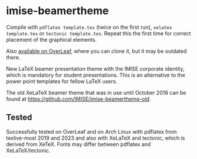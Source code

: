 # imise-beamertheme
Compile with `pdflatex template.tex` (twice on the first run), `xelatex template.tex` or `tectonic template.tex`.
Repeat this the first time for correct placement of the graphical elements.

Also [available on OverLeaf](https://www.overleaf.com/read/ncgkzkctvxdb), where you can clone it, but it may be outdated there.

New LaTeX beamer presentation theme with the IMISE corporate identity, which is mandatory for student presentations.
This is an alternative to the power point templates for fellow LaTeX users.

The old XeLaTeX beamer theme that was in use until October 2018 can be found at https://github.com/IMISE/imise-beamertheme-old.

## Tested

Successfully tested on OverLeaf and on Arch Linux with pdflatex from texlive-most 2019 and 2023 and also with XeLaTeX and tectonic, which is derived from XeTeX.
Fonts may differ between pdflatex and XeLaTeX/tectonic.
